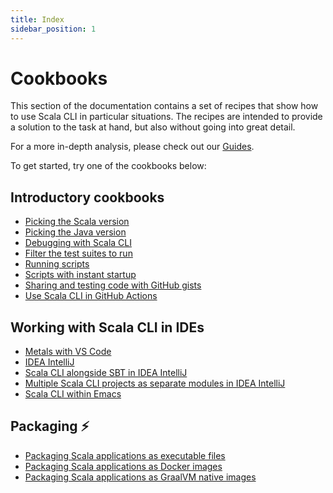 ```yaml
---
title: Index
sidebar_position: 1
---
```


# Cookbooks

This section of the documentation contains a set of recipes that show how to use Scala CLI in particular situations.
The recipes are intended to provide a solution to the task at hand, but also without going into great detail.

For a more in-depth analysis, please check out our [Guides](/docs/guides/intro.md).

To get started, try one of the cookbooks below:

## Introductory cookbooks

- [Picking the Scala version](introduction/scala-versions.md)
- [Picking the Java version](introduction/scala-jvm.md)
- [Debugging with Scala CLI](introduction/debugging.md)
- [Filter the test suites to run](introduction/test-only.md)
- [Running scripts](introduction/scala-scripts.md)
- [Scripts with instant startup](introduction/instant-startup-scala-scripts.md)
- [Sharing and testing code with GitHub gists](introduction/gists.md)
- [Use Scala CLI in GitHub Actions](introduction/gh-action.md)

## Working with Scala CLI in IDEs

- [Metals with VS Code](ide/vscode.md)
- [IDEA IntelliJ](ide/intellij.md)
- [Scala CLI alongside SBT in IDEA IntelliJ](ide/intellij-sbt-with-bsp.md)
- [Multiple Scala CLI projects as separate modules in IDEA IntelliJ](ide/intellij-multi-bsp.md)
- [Scala CLI within Emacs](ide/emacs.md)

## Packaging ⚡️

- [Packaging Scala applications as executable files](package/scala-package.md)
- [Packaging Scala applications as Docker images](package/scala-docker.md)
- [Packaging Scala applications as GraalVM native images](package/native-images.md)
